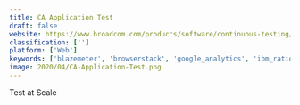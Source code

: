```yaml
---
title: CA Application Test
draft: false 
website: https://www.broadcom.com/products/software/continuous-testing/test-at-scale
classification: ['']
platform: ['Web']
keywords: ['blazemeter', 'browserstack', 'google_analytics', 'ibm_rational_performance_tester', 'jmeter', 'jira', 'load_impact', 'micro_focus_loadrunner', 'micro_focus_performance_center', 'neoload', 'parasoft_soatest', 'percy', 'react_native', 'sauce_labs', 'selenium', 'test_anywhere', 'testcomplete', 'tricentis_tosca']
image: 2020/04/CA-Application-Test.png
---
```

Test at Scale